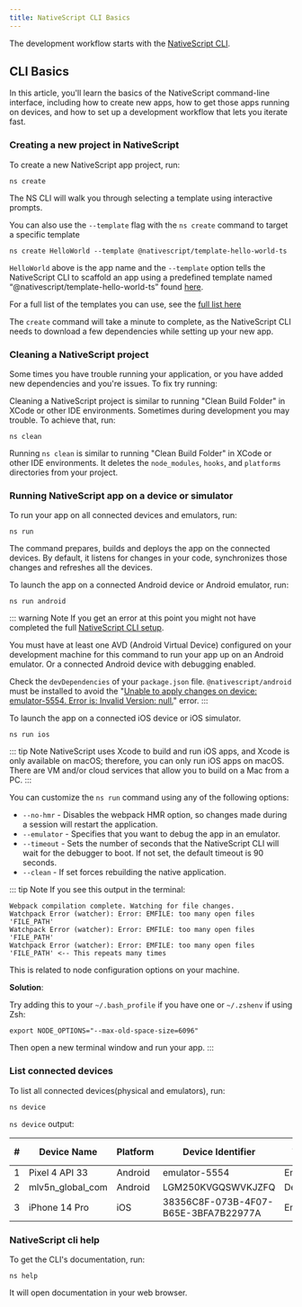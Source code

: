 ```yaml
---
title: NativeScript CLI Basics
---
```


The development workflow starts with the [NativeScript CLI](https://www.npmjs.com/package/nativescript).

## CLI Basics

In this article, you'll  learn the basics of the NativeScript command-line interface, including how to create new apps, how to get those apps running on devices, and how to set up a development workflow that lets you iterate fast.

### Creating a new project in NativeScript

To create a new NativeScript app project, run:

```cli
ns create
```

The NS CLI will walk you through selecting a template using interactive prompts.

You can also use the `--template` flag with the `ns create` command to target a specific template

```cli
ns create HelloWorld --template @nativescript/template-hello-world-ts
```
`HelloWorld` above is the app name and the `--template` option tells the NativeScript CLI to scaffold an app using a predefined template named “@nativescript/template-hello-world-ts” found [here](https://github.com/NativeScript/nativescript-app-templates/tree/master/packages/template-hello-world-ts).

For a full list of the templates you can use, see the [full list here](https://github.com/NativeScript/nativescript-app-templates/tree/master/packages)

The `create` command will take a minute to complete, as the NativeScript CLI needs to download a few dependencies while setting up your new app.

### Cleaning a NativeScript project

Some times you have trouble running your application, or you have added new dependencies and you're issues. To fix try running:

Cleaning a NativeScript project is similar to running "Clean Build Folder" in XCode or other IDE environments. Sometimes during development you may trouble. To achieve that, run:

```cli
ns clean
```
Running `ns clean` is similar to running "Clean Build Folder" in XCode or other IDE environments. It deletes the `node_modules`, `hooks`, and `platforms` directories from your project.

### Running NativeScript app on a device or simulator

To run your app on all connected devices and emulators, run:

```cli
ns run
```

The command prepares, builds and deploys the app on the connected devices. By default, it listens for changes in your code, synchronizes those changes and refreshes all the devices.

To launch the app on a connected Android device or Android emulator, run:

```cli
ns run android
```

::: warning Note
If you get an error at this point you might not have completed the full [NativeScript CLI setup](/setup/).

You must have at least one AVD (Android Virtual Device) configured on your development machine for this command to run your app up on an Android emulator.
Or a connected Android device with debugging enabled.

Check the `devDependencies` of your `package.json` file. `@nativescript/android` must be installed to avoid the "[Unable to apply changes on device: emulator-5554. Error is: Invalid Version: null.](https://github.com/NativeScript/nativescript-cli/issues/4451)" error.
:::

To launch the app on a connected iOS device or iOS simulator.
```cli
ns run ios
```

::: tip Note
NativeScript uses Xcode to build and run iOS apps, and Xcode is only available on macOS; therefore, you can only run iOS apps on macOS. There are VM and/or cloud services that allow you to build on a Mac from a PC.
:::


You can customize the `ns run` command using any of the following options:

- `--no-hmr` - Disables the webpack HMR option, so changes made during a session will restart the application.
- `--emulator` - Specifies that you want to debug the app in an emulator.
- `--timeout` - Sets the number of seconds that the NativeScript CLI will wait for the debugger to boot. If not set, the default timeout is 90 seconds.
- `--clean` - If set forces rebuilding the native application.

::: tip Note
If you see this output in the terminal:

```
Webpack compilation complete. Watching for file changes.
Watchpack Error (watcher): Error: EMFILE: too many open files 'FILE_PATH'
Watchpack Error (watcher): Error: EMFILE: too many open files 'FILE_PATH'
Watchpack Error (watcher): Error: EMFILE: too many open files 'FILE_PATH' <-- This repeats many times
```

This is related to node configuration options on your machine.

**Solution**:

Try adding this to your `~/.bash_profile` if you have one or `~/.zshenv` if using Zsh:

```
export NODE_OPTIONS="--max-old-space-size=6096"
```

Then open a new terminal window and run your app.
:::

### List connected devices

To list all connected devices(physical and emulators), run:

```cli
ns device
```
`ns device` output:

| \# | Device Name | Platform | Device Identifier  | Type | Status | Connection Type |
|---|-------------|----------|----------|---------|------|-----|
| 1 | Pixel 4 API 33   | Android  | emulator-5554 | Emulator | Connected | Local |
| 2 | mlv5n_global_com | Android  | LGM250KVGQSWVKJZFQ | Device   | Connected | USB |
| 3 | iPhone 14 Pro    | iOS      | 38356C8F-073B-4F07-B65E-3BFA7B22977A | Emulator | Connected|Local|

### NativeScript cli help

To get the CLI's documentation, run:

```cli
ns help
```

It will open documentation in your web browser.